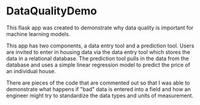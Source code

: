 # DataQualityDemo

This flask app was created to demonstrate why data quality is important for machine learning models. 

This app has two components, a data entry tool and a prediction tool. Users are invited to enter in housing data via the data entry tool which stores the data in a relational database. The prediction tool pulls in the data from the database and uses a simple linear regression model to predict the price of an individual house.

There are pieces of the code that are commented out so that I was able to demonstrate what happens if "bad" data is entered into a field and how an engineer might try to standardize the data types and units of measurement.

